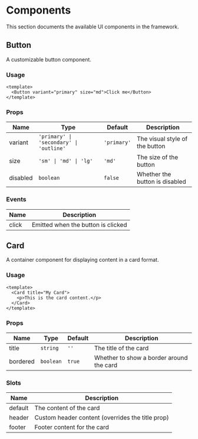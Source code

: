 # Components

This section documents the available UI components in the framework.

## Button

A customizable button component.

### Usage

```vue
<template>
  <Button variant="primary" size="md">Click me</Button>
</template>
```

### Props

| Name | Type | Default | Description |
|------|------|---------|-------------|
| variant | `'primary' \| 'secondary' \| 'outline'` | `'primary'` | The visual style of the button |
| size | `'sm' \| 'md' \| 'lg'` | `'md'` | The size of the button |
| disabled | `boolean` | `false` | Whether the button is disabled |

### Events

| Name | Description |
|------|-------------|
| click | Emitted when the button is clicked |

## Card

A container component for displaying content in a card format.

### Usage

```vue
<template>
  <Card title="My Card">
    <p>This is the card content.</p>
  </Card>
</template>
```

### Props

| Name | Type | Default | Description |
|------|------|---------|-------------|
| title | `string` | `''` | The title of the card |
| bordered | `boolean` | `true` | Whether to show a border around the card |

### Slots

| Name | Description |
|------|-------------|
| default | The content of the card |
| header | Custom header content (overrides the title prop) |
| footer | Footer content for the card |